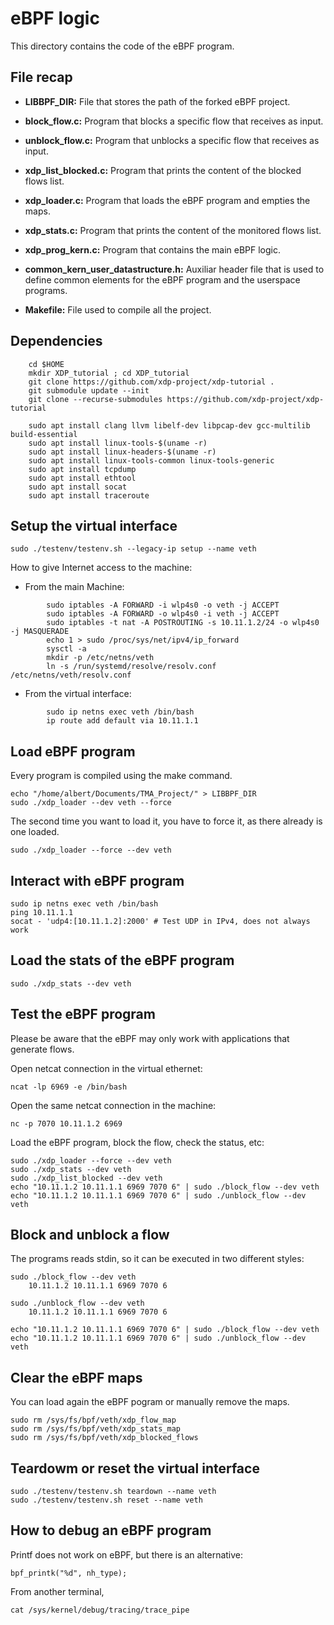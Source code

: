 # eBPF logic

This directory contains the code of the eBPF program.

## File recap
* __LIBBPF_DIR:__ File that stores the path of the forked eBPF project.

* __block_flow.c:__ Program that blocks a specific flow that receives as input.

* __unblock_flow.c:__ Program that unblocks a specific flow that receives as input.

* __xdp_list_blocked.c:__ Program that prints the content of the blocked flows list.

* __xdp_loader.c:__ Program that loads the eBPF program and empties the maps.

* __xdp_stats.c:__ Program that prints the content of the monitored flows list.

* __xdp_prog_kern.c:__ Program that contains the main eBPF logic.

* __common_kern_user_datastructure.h:__ Auxiliar header file that is used to define common elements for the eBPF program and the userspace programs.

* __Makefile:__ File used to compile all the project.

## Dependencies
```
	cd $HOME
	mkdir XDP_tutorial ; cd XDP_tutorial
	git clone https://github.com/xdp-project/xdp-tutorial .
	git submodule update --init
	git clone --recurse-submodules https://github.com/xdp-project/xdp-tutorial

	sudo apt install clang llvm libelf-dev libpcap-dev gcc-multilib build-essential
	sudo apt install linux-tools-$(uname -r)
	sudo apt install linux-headers-$(uname -r)
	sudo apt install linux-tools-common linux-tools-generic
	sudo apt install tcpdump
	sudo apt install ethtool
	sudo apt install socat
	sudo apt install traceroute
```

## Setup the virtual interface
```
sudo ./testenv/testenv.sh --legacy-ip setup --name veth
```

How to give Internet access to the machine:
* From the main Machine:
```
		sudo iptables -A FORWARD -i wlp4s0 -o veth -j ACCEPT
		sudo iptables -A FORWARD -o wlp4s0 -i veth -j ACCEPT
		sudo iptables -t nat -A POSTROUTING -s 10.11.1.2/24 -o wlp4s0 -j MASQUERADE
		echo 1 > sudo /proc/sys/net/ipv4/ip_forward
		sysctl -a
		mkdir -p /etc/netns/veth
		ln -s /run/systemd/resolve/resolv.conf /etc/netns/veth/resolv.conf
```

* From the virtual interface:

```
 		sudo ip netns exec veth /bin/bash
		ip route add default via 10.11.1.1
```

## Load eBPF program
Every program is compiled using the make command.

```
echo "/home/albert/Documents/TMA_Project/" > LIBBPF_DIR
sudo ./xdp_loader --dev veth --force
```

The second time you want to load it, you have to force it, as there already is one loaded.

```
sudo ./xdp_loader --force --dev veth
```

## Interact with eBPF program
```
sudo ip netns exec veth /bin/bash
ping 10.11.1.1
socat - 'udp4:[10.11.1.2]:2000' # Test UDP in IPv4, does not always work
```

## Load the stats of the eBPF program
```
sudo ./xdp_stats --dev veth
```

## Test the eBPF program

Please be aware that the eBPF may only work with applications that generate flows.

Open netcat connection in the virtual ethernet:

```
ncat -lp 6969 -e /bin/bash
```

Open the same netcat connection in the machine:
```
nc -p 7070 10.11.1.2 6969
```

Load the eBPF program, block the flow, check the status, etc:

```
sudo ./xdp_loader --force --dev veth
sudo ./xdp_stats --dev veth
sudo ./xdp_list_blocked --dev veth
echo "10.11.1.2 10.11.1.1 6969 7070 6" | sudo ./block_flow --dev veth
echo "10.11.1.2 10.11.1.1 6969 7070 6" | sudo ./unblock_flow --dev veth
```

## Block and unblock a flow

The programs reads stdin, so it can be executed in two different styles:
```
sudo ./block_flow --dev veth
	10.11.1.2 10.11.1.1 6969 7070 6

sudo ./unblock_flow --dev veth
	10.11.1.2 10.11.1.1 6969 7070 6
```

```
echo "10.11.1.2 10.11.1.1 6969 7070 6" | sudo ./block_flow --dev veth
echo "10.11.1.2 10.11.1.1 6969 7070 6" | sudo ./unblock_flow --dev veth
```

## Clear the eBPF maps
You can load again the eBPF pogram or manually remove the maps.

```
sudo rm /sys/fs/bpf/veth/xdp_flow_map
sudo rm /sys/fs/bpf/veth/xdp_stats_map
sudo rm /sys/fs/bpf/veth/xdp_blocked_flows
```

## Teardowm or reset the virtual interface
```
sudo ./testenv/testenv.sh teardown --name veth
sudo ./testenv/testenv.sh reset --name veth
```

## How to debug an eBPF program
Printf does not work on eBPF, but there is an alternative:
```
bpf_printk("%d", nh_type);
```

From another terminal, 
```
cat /sys/kernel/debug/tracing/trace_pipe
```
